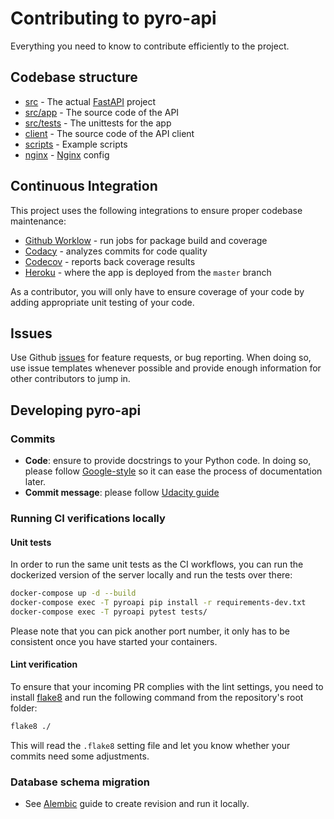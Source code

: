 # Contributing to pyro-api

Everything you need to know to contribute efficiently to the project.



## Codebase structure

- [src](https://github.com/pyronear/pyro-api/blob/master/src) - The actual [FastAPI](https://fastapi.tiangolo.com/) project
- [src/app](https://github.com/pyronear/pyro-api/blob/master/src/app) - The source code of the API
- [src/tests](https://github.com/pyronear/pyro-api/blob/master/src/tests) - The unittests for the app
- [client](https://github.com/pyronear/pyro-api/blob/master/client/pyroclient) - The source code of the API client
- [scripts](https://github.com/pyronear/pyro-api/blob/master/scripts) - Example scripts
- [nginx](https://github.com/pyronear/pyro-api/blob/master/nginx) - [Nginx](https://www.nginx.com/) config



## Continuous Integration

This project uses the following integrations to ensure proper codebase maintenance:

- [Github Worklow](https://help.github.com/en/actions/configuring-and-managing-workflows/configuring-a-workflow) - run jobs for package build and coverage
- [Codacy](https://www.codacy.com/) - analyzes commits for code quality
- [Codecov](https://codecov.io/) - reports back coverage results
- [Heroku](https://www.heroku.com/) - where the app is deployed from the `master` branch

As a contributor, you will only have to ensure coverage of your code by adding appropriate unit testing of your code.



## Issues

Use Github [issues](https://github.com/pyronear/pyro-api/issues) for feature requests, or bug reporting. When doing so, use issue templates whenever possible and provide enough information for other contributors to jump in.



## Developing pyro-api


### Commits

- **Code**: ensure to provide docstrings to your Python code. In doing so, please follow [Google-style](https://sphinxcontrib-napoleon.readthedocs.io/en/latest/example_google.html) so it can ease the process of documentation later.
- **Commit message**: please follow [Udacity guide](http://udacity.github.io/git-styleguide/)

### Running CI verifications locally

#### Unit tests

In order to run the same unit tests as the CI workflows, you can run the dockerized version of the server locally and run the tests over there:

```bash
docker-compose up -d --build
docker-compose exec -T pyroapi pip install -r requirements-dev.txt
docker-compose exec -T pyroapi pytest tests/
```
Please note that you can pick another port number, it only has to be consistent once you have started your containers.

#### Lint verification

To ensure that your incoming PR complies with the lint settings, you need to install [flake8](https://flake8.pycqa.org/en/latest/) and run the following command from the repository's root folder:

```bash
flake8 ./
```
This will read the `.flake8` setting file and let you know whether your commits need some adjustments.


### Database schema migration

- See [Alembic](src/alembic) guide to create revision and run it locally. 